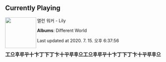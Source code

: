 ## Currently Playing

<img align="left" width="100" src="https://lh3.googleusercontent.com/WbQvmYqxKwEbLPj5zSlYe5vrxipjJAaCxqB1cJxyzljnvIr9i4Ix9fyxK9h9BXq5a3jyvPdvGKI_2vWXnA">

앨런 워커 - Lily

**Albums**: Different World

Last updated at 2020. 7. 15. 오후 6:37:56

### 工으후루꾸十卞丁下丁卞十꾸루후으工으후루꾸十卞丁下丁卞十꾸루후으

<!--
**20chan/20chan** is a ✨ _special_ ✨ repository because its `README.md` (this file) appears on your GitHub profile.

Here are some ideas to get you started:

- 🔭 I’m currently working on ...
- 🌱 I’m currently learning ...
- 👯 I’m looking to collaborate on ...
- 🤔 I’m looking for help with ...
- 💬 Ask me about ...
- 📫 How to reach me: ...
- 😄 Pronouns: ...
- ⚡ Fun fact: ...
-->
